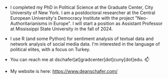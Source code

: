 
- I completed my PhD in Political Science at the Graduate Center, City University of New York. I am a postdoctoral researcher at the Central European University's Democracy Institute with the project "Neo-Authoritarianisms in Europe". I will start a position as Assistant Professor at Mississippi State University in the fall of 2024.
 
- I use R (and some Python) for sentiment analysis of textual data and network analysis of social media data. I'm interested in the language of political elites, with a focus on Turkey.

- You can reach me at dschafer[at]gradcenter[dot]cuny[dot]edu.  📫

- My website is here: https://www.deanschafer.com/

<!---
d-schafer/d-schafer is a ✨ special ✨ repository because its `README.md` (this file) appears on your GitHub profile.
You can click the Preview link to take a look at your changes.
--->
